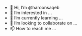 - 👋 Hi, I’m @haroonsaqeb
- 👀 I’m interested in ...
- 🌱 I’m currently learning ...
- 💞️ I’m looking to collaborate on ...
- 📫 How to reach me ...

<!---
haroonsaqeb/haroonsaqeb is a ✨ special ✨ repository because its `README.md` (this file) appears on your GitHub profile.
You can click the Preview link to take a look at your changes.
--->

